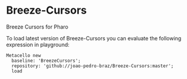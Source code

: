 # Breeze-Cursors
Breeze Cursors for Pharo

To load latest version of Breeze-Cursors you can evaluate the following expression in playground:

```Smalltalk
Metacello new
  baseline: 'BreezeCursors';
  repository: 'github://joao-pedro-braz/Breeze-Cursors:master';
  load
